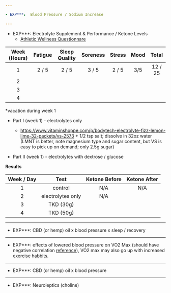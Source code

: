 ```yaml
---

- EXP***:  Blood Pressure / Sodium Increase

---
```


- EXP***:  Electrolyte Supplement & Performance / Ketone Levels
  - [Athletic Wellness Questionnare](https://www.naseinc.com/uncategorized/effective-athlete-monitoring-wellness-questionnaires/)

| Week (Hours) | Fatigue | Sleep Quality | Soreness | Stress | Mood | **Total** |
|:-----------:|:-------:|:-------------:|:--------:|:------:|:----:|:---------:|
| 1    | 2 / 5   | 2 / 5         | 3 / 5    | 2 / 5  | 3/5  | 12 / 25   |
| 2    |
| 3    |
| 4    |

*vacation during week 1

  - Part I (week 1) - electrolytes only
      - https://www.vitaminshoppe.com/p/bodytech-electrolyte-fizz-lemon-lime-32-packets/vs-2573 + 1/2 tsp salt; dissolve in 32oz water (LMNT is better, note magnesium type and sugar content, but VS is easy to pick up on demand; only 2.5g sugar)
      
  - Part II (week 1) - electrolytes with dextrose / glucose


**Results**

| Week / Day | Test              |  Ketone Before | Ketone After |
|:----------:|:-----------------:|:--------------:|:------------:|
| 1          | control           | N/A            | N/A          |
| 2          | electrolytes only | N/A            |              |
| 3          | TKD (30g)         |
| 4          | TKD (50g)         |


---

- EXP***:  CBD (or hemp) oil x blood pressure x sleep / recovery

---

- EXP***:  effects of lowered blood pressure on VO2 Max (should have negative correlation [reference](https://www.ncbi.nlm.nih.gov/pubmed/25460373)), VO2 max may also go up with increased exercise habbits.

---

- EXP***:  CBD (or hemp) oil x blood pressure

---

- EXP***:  Neuroleptics (choline)
